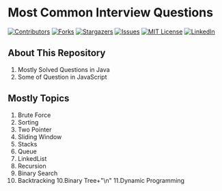 # Most Common Interview Questions
[![Contributors][contributors-shield]][contributors-url]
[![Forks][forks-shield]][forks-url]
[![Stargazers][stars-shield]][stars-url]
[![Issues][issues-shield]][issues-url]
[![MIT License][license-shield]][license-url]
[![LinkedIn][linkedin-shield]][linkedin-url]


## About This Repository
1. Mostly Solved Questions in Java
2. Some of Question in JavaScript

## Mostly Topics
1. Brute Force
2. Sorting
2. Two Pointer
3. Sliding Window
4. Stacks
5. Queue
6. LinkedList
7. Recursion
8. Binary Search
9. Backtracking
10.Binary Tree+"\n"
11.Dynamic Programming

<!-- MARKDOWN LINKS & IMAGES -->
<!-- https://www.markdownguide.org/basic-syntax/#reference-style-links -->
[contributors-shield]: https://img.shields.io/github/contributors/sauravugi/SolvedQuestionsInDSA?style=for-the-badge
[contributors-url]: https://github.com/sauravugi/SolvedQuestionsInDSA/graphs/contributors
[forks-shield]: https://img.shields.io/github/forks/sauravugi/SolvedQuestionsInDSA?style=for-the-badge
[forks-url]: https://github.com/sauravugi/SolvedQuestionsInDSA/network/members
[stars-shield]: https://img.shields.io/github/stars/sauravugi/SolvedQuestionsInDSA?style=for-the-badge
[stars-url]: https://github.com/sauravugi/SolvedQuestionsInDSA/stargazers
[issues-shield]: https://img.shields.io/github/issues/sauravugi/SolvedQuestionsInDSA?style=for-the-badge
[issues-url]: https://github.com/sauravugi/SolvedQuestionsInDSA/issues
[license-shield]: https://img.shields.io/github/license/sauravugi/SolvedQuestionsInDSA?style=for-the-badge
[license-url]: https://github.com/sauravugi/SolvedQuestionsInDSA/blob/master/LICENSE.txt
[linkedin-shield]: https://img.shields.io/badge/-LinkedIn-black.svg?style=for-the-badge&logo=linkedin&colorB=555
[linkedin-url]: https://www.linkedin.com/in/saurav-kumar-752853a4/ 
